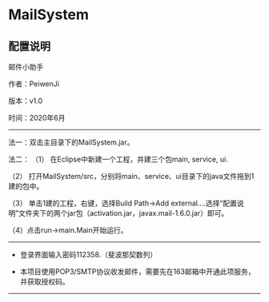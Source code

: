 # MailSystem

## 配置说明
邮件小助手

作者：PeiwenJi

版本：v1.0

时间：2020年6月

**************************************************************************************************************************************************

法一：双击主目录下的MailSystem.jar。

法二：
（1） 在Eclipse中新建一个工程，并建三个包main, service, ui.

（2） 打开MailSystem/src，分别将main、service、ui目录下的java文件拖到1建的包中。

（3） 单击1建的工程，右键，选择Build Path->Add external....选择“配置说明”文件夹下的两个jar包（activation.jar，javax.mail-1.6.0.jar）即可。

（4）点击run->main.Main开始运行。
 
**************************************************************************************************************************************************

* 登录界面输入密码112358.（斐波那契数列）

* 本项目使用POP3/SMTP协议收发邮件，需要先在163邮箱中开通此项服务，并获取授权码。

**************************************************************************************************************************************************
